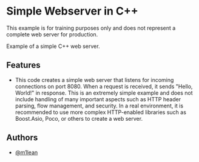 
# Simple Webserver in C++

This example is for training purposes only and does not represent a complete web server for production.

Example of a simple C++ web server.


## Features

- This code creates a simple web server that listens for incoming connections on port 8080. When a request is received, it sends "Hello, World!" in response. This is an extremely simple example and does not include handling of many important aspects such as HTTP header parsing, flow management, and security. In a real environment, it is recommended to use more complex HTTP-enabled libraries such as Boost.Asio, Poco, or others to create a web server.


## Authors

- [@m1lean](https://www.github.com/m1lean)

